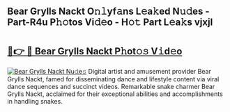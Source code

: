 ## Bear Grylls Nackt O𝚗𝚕yf𝚊ns L𝚎a𝚔ed N𝚞𝚍es - Part-R4u P𝚑𝚘tos Vi𝚍𝚎o - H𝚘𝚝 Part L𝚎a𝚔s vjxjI

# <h2><a href="http://kf7rp7q.oniu.top/?m=Bear+Grylls+Nackt">🔗👉 🔴 Bear Grylls Nackt P𝚑ot𝚘𝚜 V𝚒d𝚎o</a></h2>

[![Bear Grylls Nackt Nu𝚍e𝚜](https://i.imgur.com/0qMVB7G.gif)](http://kf7rp7q.oniu.top/?m=Bear+Grylls+Nackt)
Digital artist and amusement provider Bear Grylls Nackt, famed for disseminating dance and lifestyle content via viral dance sequences and succinct videos. Remarkable snake charmer Bear Grylls Nackt, acclaimed for their exceptional abilities and accomplishments in handling snakes.  
